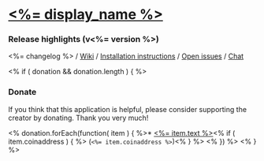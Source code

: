[<%= display_name %>](<%= homepage %>)
===

### Release highlights (v<%= version %>)

<%= changelog %> / [Wiki](https://github.com/bastimeyer/livestreamer-twitch-gui/wiki) / [Installation instructions](https://github.com/bastimeyer/livestreamer-twitch-gui/wiki/Installation-instructions) / [Open issues](https://github.com/bastimeyer/livestreamer-twitch-gui/issues) / [Chat](https://gitter.com/bastimeyer/livestreamer-twitch-gui)

<% if ( donation && donation.length ) { %>
### Donate

If you think that this application is helpful, please consider supporting the creator by donating.
Thank you very much!

<% donation.forEach(function( item ) { %>* [<%= item.text %>](<%= item.url %>)<% if ( item.coinaddress ) { %> (`<%= item.coinaddress %>`)<% } %>
<% }) %>
<% } %>
